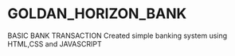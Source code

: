 # GOLDAN_HORIZON_BANK
BASIC BANK TRANSACTION
Created simple banking system using HTML,CSS and JAVASCRIPT

